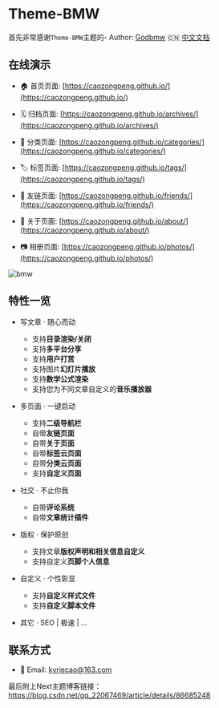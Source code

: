 # Theme-BMW
首先非常感谢`Theme-BMW`主题的- Author: [Godbmw](https://godbmw.com/) 🇨🇳 [中文文档](https://godbmw.com/passages/2018-11-15-theme-bmw-docs-zh/)

## 在线演示
- 🏠 首页页面: [https://caozongpeng.github.io/](https://caozongpeng.github.io/)

- 🗓️ 归档页面: [https://caozongpeng.github.io/archives/](https://caozongpeng.github.io/archives/)

- 🔖 分类页面: [https://caozongpeng.github.io/categories/](https://caozongpeng.github.io/categories/)

- 🏷️ 标签页面: [https://caozongpeng.github.io/tags/](https://caozongpeng.github.io/tags/)

- 💏 友链页面: [https://caozongpeng.github.io/friends/](https://caozongpeng.github.io/friends/)

- :man: 关于页面: [https://caozongpeng.github.io/about/](https://caozongpeng.github.io/about/)

- :camera: 相册页面: [https://caozongpeng.github.io/photos/](https://caozongpeng.github.io/photos/)

![bmw](https://github.com/caozongpeng/github-static/blob/master/hexo-theme-bmw/bmw.gif)

## 特性一览

- 写文章 · 随心而动
  - 支持**目录渲染/关闭**
  - 支持**多平台分享**
  - 支持**用户打赏**
  - 支持图片**幻灯片播放**
  - 支持**数学公式渲染**
  - 支持您为不同文章自定义的**音乐播放器**

- 多页面 · 一键启动
  - 支持**二级导航栏**
  - 自带**友链页面**
  - 自带**关于页面**
  - 自带**标签云页面**
  - 自带**分类云页面**
  - 支持**自定义页面**

- 社交 · 不止你我
  - 自带**评论系统**
  - 自带**文章统计插件**

- 版权 · 保护原创
  - 支持文章**版权声明和相关信息自定义**
  - 支持自定义**页脚个人信息**

- 自定义 · 个性彰显
  - 支持**自定义样式文件**
  - 支持**自定义脚本文件**

- 其它 · SEO | 极速 | ... 

## 联系方式

- 📧 Email: kyriecao@163.com

最后附上Next主题博客链接：https://blog.csdn.net/qq_22067469/article/details/86685248
